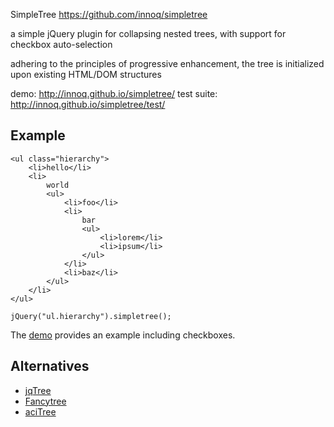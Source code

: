 SimpleTree
https://github.com/innoq/simpletree

a simple jQuery plugin for collapsing nested trees, with support for checkbox
auto-selection

adhering to the principles of progressive enhancement, the tree is initialized
upon existing HTML/DOM structures

demo: http://innoq.github.io/simpletree/
test suite: http://innoq.github.io/simpletree/test/


Example
-------

    <ul class="hierarchy">
        <li>hello</li>
        <li>
            world
            <ul>
                <li>foo</li>
                <li>
                    bar
                    <ul>
                        <li>lorem</li>
                        <li>ipsum</li>
                    </ul>
                </li>
                <li>baz</li>
            </ul>
        </li>
    </ul>

<!-- -->

    jQuery("ul.hierarchy").simpletree();

The [demo](http://innoq.github.io/simpletree/) provides an example including
checkboxes.


Alternatives
------------

* [jqTree](http://mbraak.github.io/jqTree/)
* [Fancytree](https://github.com/mar10/fancytree)
* [aciTree](http://acoderinsights.ro/en/aciTree-tree-view-with-jQuery)
